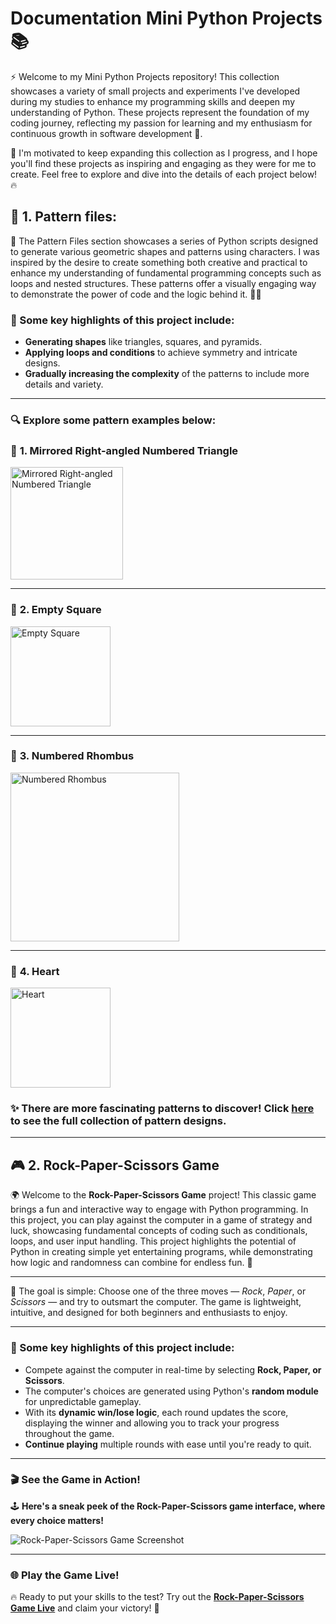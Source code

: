 # Documentation Mini Python Projects 📚

⚡ Welcome to my Mini Python Projects repository! This collection showcases a variety of small projects and experiments I've developed during my studies to enhance my programming skills and deepen my understanding of Python. Тhese projects represent the foundation of my coding journey, reflecting my passion for learning and my enthusiasm for continuous growth in software development 🌱.

🚀 I'm motivated to keep expanding this collection as I progress, and I hope you'll find these projects as inspiring and engaging as they were for me to create. Feel free to explore and dive into the details of each project below! 🔥

## 🌟 **1. Pattern files**:
📐 The Pattern Files section showcases a series of Python scripts designed to generate various geometric shapes and patterns using characters. I was inspired by the desire to create something both creative and practical to enhance my understanding of fundamental programming concepts such as loops and nested structures. These patterns offer a visually engaging way to demonstrate the power of code and the logic behind it. 👨‍💻

### 🔑 Some key highlights of this project include:
- **Generating shapes** like triangles, squares, and pyramids.
- **Applying loops and conditions** to achieve symmetry and intricate designs.
- **Gradually increasing the complexity** of the patterns to include more details and variety.

---

### 🔍 Explore some pattern examples below:

### 📌 **1. Mirrored Right-angled Numbered Triangle**
<img src="https://github.com/user-attachments/assets/f705574f-af2d-4ce1-b7f2-81730f29cecf" width="180" alt="Mirrored Right-angled Numbered Triangle" />

---

### 📌 **2. Empty Square**
<img src="https://github.com/user-attachments/assets/fdebafa8-5c6d-470d-a877-51bfc3a5feaf" width="160" alt="Empty Square" />

---

### 📌 **3. Numbered Rhombus**
<img src="https://github.com/user-attachments/assets/a6818791-c782-4e9e-8b2c-0e1e9cde514f" height="270" alt="Numbered Rhombus" />

---

### 📌 **4. Heart**
<img src="https://github.com/user-attachments/assets/a866ab4e-c091-4077-9449-1e6b6d73eb5e" width="160" alt="Heart" />

### ✨ There are more fascinating patterns to discover! Click **[here](https://github.com/MartinVrb/Mini-Python-Projects/tree/main/01_pattern_files)** to see the full collection of pattern designs.

---

## 🎮 **2. Rock-Paper-Scissors Game**

🌍 Welcome to the **Rock-Paper-Scissors Game** project! This classic game brings a fun and interactive way to engage with Python programming. In this project, you can play against the computer in a game of strategy and luck, showcasing fundamental concepts of coding such as conditionals, loops, and user input handling. This project highlights the potential of Python in creating simple yet entertaining programs, while demonstrating how logic and randomness can combine for endless fun. 🎉

---

🎯 The goal is simple: Choose one of the three moves — *Rock*, *Paper*, or *Scissors* — and try to outsmart the computer. The game is lightweight, intuitive, and designed for both beginners and enthusiasts to enjoy.

---

### 🔑 Some key highlights of this project include:
- Compete against the computer in real-time by selecting **Rock, Paper, or Scissors**.
- The computer's choices are generated using Python's **random module** for unpredictable gameplay.
- With its **dynamic win/lose logic**, each round updates the score, displaying the winner and allowing you to track your progress throughout the game.
- **Continue playing** multiple rounds with ease until you're ready to quit.

---

### 🎬 See the Game in Action!

🕹️ **Here's a sneak peek of the Rock-Paper-Scissors game interface, where every choice matters!**

<img src="https://github.com/user-attachments/assets/6cddbb17-dd2d-4a28-84da-1f4d48b6be0e" alt="Rock-Paper-Scissors Game Screenshot" />

---

### 🌐 Play the Game Live!

🔥 Ready to put your skills to the test? Try out the [**Rock-Paper-Scissors Game Live**](https://replit.com/@martinvarbanov7/RockPaperScissors?v=1) and claim your victory! 🚀
